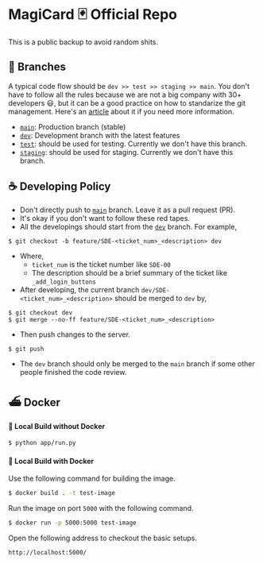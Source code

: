 # MagiCard 🃏 Official Repo 

This is a public backup to avoid random shits.

## 🔀 Branches

A typical code flow should be `dev >> test >> staging >> main`. You don't have to follow all the rules because we are not a big company with 30+ developers 😃, but it can be a good practice on how to standarize the git management. Here's an [article](https://dev.to/couchcamote/git-branching-name-convention-cch) about it if you need more information. 

- [`main`](https://github.com/USF-msds-603-2022/2022-product-analytics-group-project-group1): Production branch (stable)
- [`dev`](https://github.com/USF-msds-603-2022/2022-product-analytics-group-project-group1/tree/dev): Development branch with the latest features
- [`test`](): should be used for testing. Currently we don't have this branch.
- [`staging`](): should be used for staging. Currently we don't have this branch.


## ☕️ Developing Policy

- Don't directly push to [`main`](https://github.com/USF-msds-603-2022/2022-product-analytics-group-project-group1) branch. Leave it as a pull request (PR).
- It's okay if you don't want to follow these red tapes. 
- All the developings should start from the [`dev`](https://github.com/USF-msds-603-2022/2022-product-analytics-group-project-group1/tree/dev) branch. For example,
```
$ git checkout -b feature/SDE-<ticket_num>_<description> dev
```
- Where,
  - `ticket_num` is the ticket number like `SDE-00`
  - The description should be a brief summary of the ticket like `_add_login_buttons`
- After developing, the current branch `dev/SDE-<ticket_num>_<description>` should be merged to `dev` by,
```
$ git checkout dev
$ git merge --no-ff feature/SDE-<ticket_num>_<description>
```
- Then push changes to the server.
```
$ git push
```
- The `dev` branch should only be merged to the `main` branch if some other people finished the code review.

## ⛴ Docker


#### 🔨 Local Build without Docker

```bash
$ python app/run.py
```

#### 🚧 Local Build with Docker

Use the following command for building the image.

```bash
$ docker build . -t test-image
```

Run the image on port `5000` with the following command.

```bash
$ docker run -p 5000:5000 test-image
```

Open the following address to checkout the basic setups.

```
http://localhost:5000/
```

